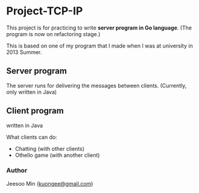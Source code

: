 # Project-TCP-IP
This project is for practicing to write **server program in Go language**.
(The program is now on refactoring stage.)

This is based on one of my program that I made when I was at university in 2013 Summer.

## Server program
The server runs for delivering the messages between clients.
(Currently, only written in Java)

## Client program
written in Java

What clients can do:
  - Chatting (with other clients)
  - Othello game (with another client)
  

### Author
Jeesoo Min (kuongee@gmail.com)
